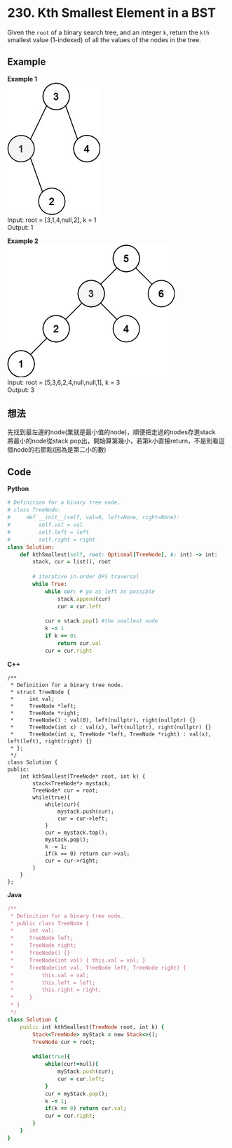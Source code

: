 # 230. Kth Smallest Element in a BST
Given the `root` of a binary search tree, and an integer `k`, return the `kth` smallest value (1-indexed) of all the values of the nodes in the tree.

 ## Example
**Example 1**  
![Image](https://github.com/Adalyne/Leetcode/blob/8a8115cb6ef205e932fff33755fda267f9709e10/Binary%20Search%20Tree/Image/kthtree1.jpg)  
Input: root = [3,1,4,null,2], k = 1  
Output: 1  

**Example 2**  
![Image](https://github.com/Adalyne/Leetcode/blob/9e8f691c6d966d8d11ea7059a78a10d255416900/Binary%20Search%20Tree/Image/kthtree2.jpg)  
Input: root = [5,3,6,2,4,null,null,1], k = 3  
Output: 3  

## 想法
先找到最左邊的node(業就是最小值的node)，順便把走過的nodes存進stack  
將最小的node從stack pop出，開始算第幾小，若第k小直接return，不是則看這個node的右節點(因為是第二小的數)  

## Code
**Python**
```ruby
# Definition for a binary tree node.
# class TreeNode:
#     def __init__(self, val=0, left=None, right=None):
#         self.val = val
#         self.left = left
#         self.right = right
class Solution:
    def kthSmallest(self, root: Optional[TreeNode], k: int) -> int:
        stack, cur = list(), root

        # iterative in-order DFS traversal
        while True:
            while cur: # go as left as possible
                stack.append(cur)
                cur = cur.left
            
            cur = stack.pop() #the smallest node
            k -= 1
            if k == 0:
                return cur.val
            cur = cur.right
```
**C++**
```ruvy
/**
 * Definition for a binary tree node.
 * struct TreeNode {
 *     int val;
 *     TreeNode *left;
 *     TreeNode *right;
 *     TreeNode() : val(0), left(nullptr), right(nullptr) {}
 *     TreeNode(int x) : val(x), left(nullptr), right(nullptr) {}
 *     TreeNode(int x, TreeNode *left, TreeNode *right) : val(x), left(left), right(right) {}
 * };
 */
class Solution {
public:
    int kthSmallest(TreeNode* root, int k) {
        stack<TreeNode*> mystack;
        TreeNode* cur = root;
        while(true){
            while(cur){
                mystack.push(cur);
                cur = cur->left;
            }
            cur = mystack.top();
            mystack.pop();
            k -= 1;
            if(k == 0) return cur->val;
            cur = cur->right;
        }
    }
};
```
**Java**
```ruby
/**
 * Definition for a binary tree node.
 * public class TreeNode {
 *     int val;
 *     TreeNode left;
 *     TreeNode right;
 *     TreeNode() {}
 *     TreeNode(int val) { this.val = val; }
 *     TreeNode(int val, TreeNode left, TreeNode right) {
 *         this.val = val;
 *         this.left = left;
 *         this.right = right;
 *     }
 * }
 */
class Solution {
    public int kthSmallest(TreeNode root, int k) {
        Stack<TreeNode> myStack = new Stack<>();
        TreeNode cur = root;

        while(true){
            while(cur!=null){
                myStack.push(cur);
                cur = cur.left;
            }
            cur = myStack.pop();
            k -= 1;
            if(k == 0) return cur.val;
            cur = cur.right;
        }
    }
}
```
